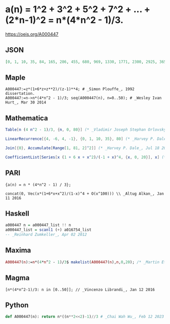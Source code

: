 # a\(n\) \= 1^2 \+ 3^2 \+ 5^2 \+ 7^2 \+ \.\.\. \+ \(2\*n\-1\)^2 \= n\*\(4\*n^2 \- 1\)/3\.
https://oeis.org/A000447
## JSON
```JSON
[0, 1, 10, 35, 84, 165, 286, 455, 680, 969, 1330, 1771, 2300, 2925, 3654, 4495, 5456, 6545, 7770, 9139, 10660, 12341, 14190, 16215, 18424, 20825, 23426, 26235, 29260, 32509, 35990, 39711, 43680, 47905, 52394, 57155, 62196, 67525, 73150, 79079, 85320, 91881, 98770, 105995, 113564, 121485]
```
## Maple
```Maple
A000447:=z*(1+6*z+z**2)/(z-1)**4; # _Simon Plouffe_, 1992 dissertation.
A000447:=n->n*(4*n^2 - 1)/3; seq(A000447(n), n=0..50); # _Wesley Ivan Hurt_, Mar 30 2014
```
## Mathematica
```Mathematica
Table[n (4 n^2 - 1)/3, {n, 0, 80}] (* _Vladimir Joseph Stephan Orlovsky_, Apr 18 2011 *)
```
```Mathematica
LinearRecurrence[{4, -6, 4, -1}, {0, 1, 10, 35}, 80] (* _Harvey P. Dale_, May 25 2012 *)
```
```Mathematica
Join[{0}, Accumulate[Range[1, 81, 2]^2]] (* _Harvey P. Dale_, Jul 18 2013 *)
```
```Mathematica
CoefficientList[Series[x (1 + 6 x + x^2)/(-1 + x)^4, {x, 0, 20}], x] (* _Eric W. Weisstein_, Sep 27 2017 *)
```
## PARI
```PARI
{a(n) = n * (4*n^2 - 1) / 3};
```
```PARI
concat(0, Vec(x*(1+6*x+x^2)/(1-x)^4 + O(x^100))) \\ _Altug Alkan_, Jan 11 2016
```
## Haskell
```Haskell
a000447 n = a000447_list !! n
a000447_list = scanl1 (+) a016754_list
-- _Reinhard Zumkeller_, Apr 02 2012
```
## Maxima
```Maxima
A000447(n):=n*(4*n^2 - 1)/3$ makelist(A000447(n),n,0,20); /* _Martin Ettl_, Jan 07 2013 */
```
## Magma
```Magma
[n*(4*n^2-1)/3: n in [0..50]]; // _Vincenzo Librandi_, Jan 12 2016
```
## Python
```Python
def A000447(n): return n*((n**2<<2)-1)//3 # _Chai Wah Wu_, Feb 12 2023
```
